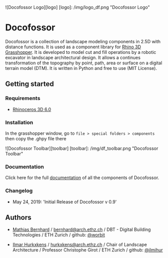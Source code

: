 ![Docofossor Logo][logo]
[logo]: /img/logo_df.png "Docofossor Logo"

# Docofossor

Docofossor is a collection of landscape modeling components in 2.5D with distance functions. It is used as a component library for [Rhino 3D](https://www.rhino3d.com/) [Grasshopper](https://www.grasshopper3d.com/). It is developed to model cut and fill operations by a robotic excavator in landscape architectural design. It allows a continues transformation of the topography by point, path, area  or surface on a digital terrain model (DTM). It is written in Python and free to use (MIT License).

## Getting started

### Requirements
* [Rhinoceros 3D 6.0](http://www.rhino3d.com/)

### Installation
In the grasshopper window, go to `file > special folders > components` then copy the .ghpy file there

![Docofossor Toolbar][toolbar]
[toolbar]: /img/df_toolbar.png "Docofossor Toolbar"

### Documentation
Click here for the full [documentation](/DOCUMENTATION.md) of all the components of Docofossor.

### Changelog

* May 24, 2019: 'Initial Release of Docofossor v 0.9'

## Authors

* [Mathias Bernhard](http://dbt.arch.ethz.ch/team-member/mathias-bernhard/) / bernhard@arch.ethz.ch / DBT - Digital Building Technologies / ETH Zurich / github: [@worbit](https://github.com/worbit)

* [Ilmar Hurkxkens](https://girot.arch.ethz.ch/?team=ilmar-hurkxkens) / hurkxkens@arch.ethz.ch / Chair of Landscape Architecture / Professor Christophe Girot / ETH Zurich / github: [@ilmihur](https://github.com/ilmihur)
